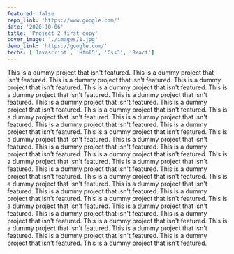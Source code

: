 ```yaml
---
featured: false
repo_link: 'https://www.google.com/'
date: '2020-10-06'
title: 'Project 2 first copy'
cover_image: './images/1.jpg'
demo_link: 'https://google.com/'
techs: ['Javascript', 'Html5', 'Css3', 'React']
---
```


 This is a dummy project that isn't featured. This is a dummy project that isn't featured. This is a dummy project that isn't featured. This is a dummy project that isn't featured. This is a dummy project that isn't featured. This is a dummy project that isn't featured. This is a dummy project that isn't featured. This is a dummy project that isn't featured. This is a dummy project that isn't featured. This is a dummy project that isn't featured. This is a dummy project that isn't featured. This is a dummy project that isn't featured. This is a dummy project that isn't featured. This is a dummy project that isn't featured. This is a dummy project that isn't featured. This is a dummy project that isn't featured. This is a dummy project that isn't featured. This is a dummy project that isn't featured. This is a dummy project that isn't featured. This is a dummy project that isn't featured.  This is a dummy project that isn't featured. This is a dummy project that isn't featured. This is a dummy project that isn't featured. This is a dummy project that isn't featured. This is a dummy project that isn't featured. This is a dummy project that isn't featured. This is a dummy project that isn't featured. This is a dummy project that isn't featured. This is a dummy project that isn't featured. This is a dummy project that isn't featured. This is a dummy project that isn't featured. This is a dummy project that isn't featured. This is a dummy project that isn't featured. This is a dummy project that isn't featured. This is a dummy project that isn't featured. This is a dummy project that isn't featured. This is a dummy project that isn't featured. This is a dummy project that isn't featured. This is a dummy project that isn't featured. This is a dummy project that isn't featured.